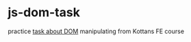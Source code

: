 # js-dom-task
practice [task about DOM](https://github.com/kottans/frontend/blob/2022_UA/tasks/js-dom.md) manipulating from Kottans FE course
